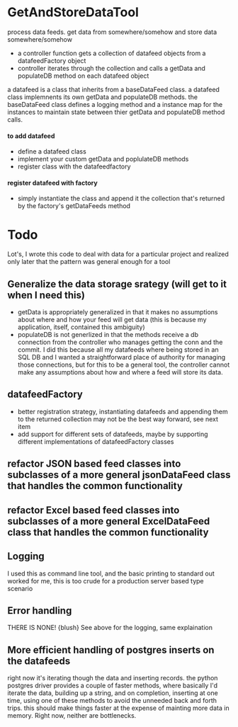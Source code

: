 # GetAndStoreDataTool

process data feeds. get data from somewhere/somehow and store data somewhere/somehow

* a controller function gets a collection of datafeed objects from a datafeedFactory object
* controller iterates through the collection and calls a getData and populateDB method on each datafeed object

a datafeed is a class that inherits from a baseDataFeed class. a datafeed class implemnents its own getData and populateDB methods. the baseDataFeed class defines a logging method and a instance map for the instances to 
maintain state between thier getData and populateDB method calls. 

#### to add datafeed
* define a datafeed class 
* implement your custom getData and poplulateDB methods
* register class with the datafeedfactory 

#### register datafeed with factory
* simply instantiate the class and append it the collection that's returned by the factory's getDataFeeds method

# Todo
Lot's, I wrote this code to deal with data for a particular project and realized only later that the pattern was general enough for a tool

## Generalize the data storage srategy (will get to it when I need this)
* getData is appropriately generalized in that it makes no assumptions about where and how your feed will get data (this is because my application, itself, contained this ambiguity)
* populateDB is not generlized in that the methods receive a db connection from the controller who manages getting the conn and the commit. I did this because all my datafeeds where being stored in an SQL DB and I wanted a straightforward place of authority for managing those connections, but for this to be a general tool, the controller cannot make any assumptions about how and where a feed will store its data.

## datafeedFactory 
* better registration strategy, instantiating datafeeds and appending them to the returned collection may not be the best way forward, see next item
*  add support for different sets of datafeeds, maybe by supporting different implementations of datafeedFactory classes

## refactor JSON based feed classes into subclasses of a more general jsonDataFeed class that handles the common functionality

## refactor Excel based feed classes into subclasses of a more general ExcelDataFeed class that handles the common functionality

## Logging
I used this as command line tool, and the basic printing to standard out worked for me, this is too crude for a production server based type scenario

## Error handling
THERE IS NONE! {blush}
See above for the logging, same explaination

## More efficient handling of postgres inserts on the datafeeds 
right now it's iterating though the data and inserting records. the python postgres driver provides a couple of faster methods, where basically I'd iterate the data, building up a string, and on completion, inserting at one time, using one of these methods to avoid the unneeded back and forth trips. this should make things faster at the expense of mainting more data in memory. Right now, neither are bottlenecks. 

